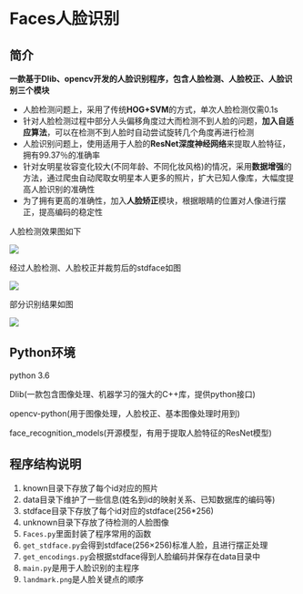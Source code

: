 # Faces人脸识别

## 简介

**一款基于Dlib、opencv开发的人脸识别程序，包含人脸检测、人脸校正、人脸识别三个模块**

- 人脸检测问题上，采用了传统**HOG+SVM**的方式，单次人脸检测仅需0.1s
- 针对人脸检测过程中部分人头偏移角度过大而检测不到人脸的问题，**加入自适应算法**，可以在检测不到人脸时自动尝试旋转几个角度再进行检测
- 人脸识别问题上，使用适用于人脸的**ResNet深度神经网络**来提取人脸特征，拥有99.37％的准确率
- 针对女明星妆容变化较大(不同年龄、不同化妆风格)的情况，采用**数据增强**的方法，通过爬虫自动爬取女明星本人更多的照片，扩大已知人像库，大幅度提高人脸识别的准确性
- 为了拥有更高的准确性，加入**人脸矫正**模块，根据眼睛的位置对人像进行摆正，提高编码的稳定性

人脸检测效果图如下

![](http://wx2.sinaimg.cn/mw1024/0060lm7Tly1fvkpablpvgj318f0mwb29.jpg)

经过人脸检测、人脸校正并裁剪后的stdface如图

![](http://wx1.sinaimg.cn/mw1024/0060lm7Tly1fvjo5ka6jyj30fr0ornar.jpg)

部分识别结果如图

![](http://wx1.sinaimg.cn/mw1024/0060lm7Tly1fvkdq1dyhwj318t0qxe81.jpg)

## Python环境

python 3.6

Dlib(一款包含图像处理、机器学习的强大的C++库，提供python接口)

opencv-python(用于图像处理，人脸校正、基本图像处理时用到)

face_recognition_models(开源模型，有用于提取人脸特征的ResNet模型)

## 程序结构说明

1. known目录下存放了每个id对应的照片
2. data目录下维护了一些信息(姓名到id的映射关系、已知数据库的编码等)
3. stdface目录下存放了每个id对应的stdface(256*256)
4. unknown目录下存放了待检测的人脸图像
5. `Faces.py`里面封装了程序常用的函数
6. `get_stdface.py`会得到stdface(256×256)标准人脸，且进行摆正处理
7. `get_encodings.py`会根据stdface得到人脸编码并保存在data目录中
8. `main.py`是用于人脸识别的主程序
9. `landmark.png`是人脸关键点的顺序